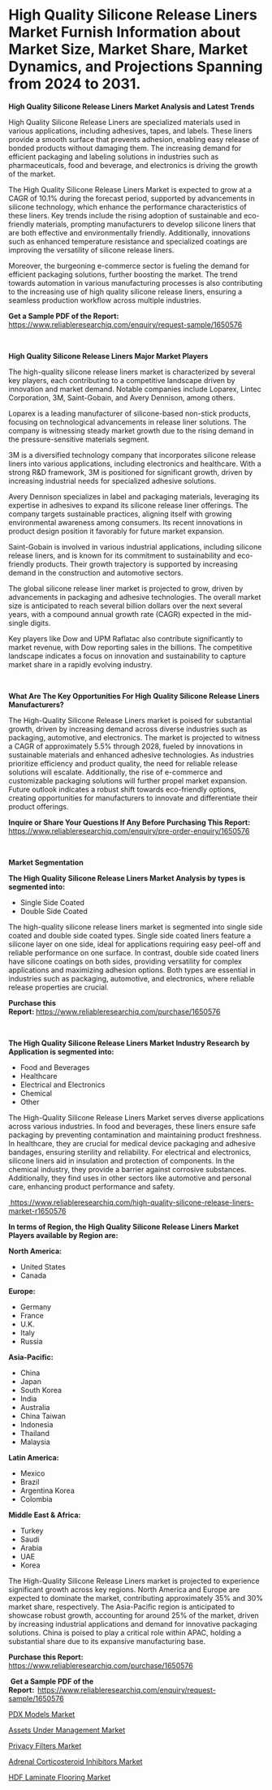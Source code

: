 <p><h1>High Quality Silicone Release Liners Market Furnish Information about Market Size, Market Share, Market Dynamics, and Projections Spanning from 2024 to 2031.</h1></p><p><strong>High Quality Silicone Release Liners Market Analysis and Latest Trends</strong></p>
<p><p>High Quality Silicone Release Liners are specialized materials used in various applications, including adhesives, tapes, and labels. These liners provide a smooth surface that prevents adhesion, enabling easy release of bonded products without damaging them. The increasing demand for efficient packaging and labeling solutions in industries such as pharmaceuticals, food and beverage, and electronics is driving the growth of the market.</p><p>The High Quality Silicone Release Liners Market is expected to grow at a CAGR of 10.1% during the forecast period, supported by advancements in silicone technology, which enhance the performance characteristics of these liners. Key trends include the rising adoption of sustainable and eco-friendly materials, prompting manufacturers to develop silicone liners that are both effective and environmentally friendly. Additionally, innovations such as enhanced temperature resistance and specialized coatings are improving the versatility of silicone release liners.</p><p>Moreover, the burgeoning e-commerce sector is fueling the demand for efficient packaging solutions, further boosting the market. The trend towards automation in various manufacturing processes is also contributing to the increasing use of high quality silicone release liners, ensuring a seamless production workflow across multiple industries.</p></p>
<p><strong>Get a Sample PDF of the Report:&nbsp;</strong> <a href="https://www.reliableresearchiq.com/enquiry/request-sample/1650576?utm_campaign=1132&utm_medium=2&utm_source=Github&utm_content=ia&utm_term=26092024&utm_id=high-quality-silicone-release-liners">https://www.reliableresearchiq.com/enquiry/request-sample/1650576</a></p>
<p>&nbsp;</p>
<p><strong>High Quality Silicone Release Liners Major Market Players</strong></p>
<p><p>The high-quality silicone release liners market is characterized by several key players, each contributing to a competitive landscape driven by innovation and market demand. Notable companies include Loparex, Lintec Corporation, 3M, Saint-Gobain, and Avery Dennison, among others.</p><p>Loparex is a leading manufacturer of silicone-based non-stick products, focusing on technological advancements in release liner solutions. The company is witnessing steady market growth due to the rising demand in the pressure-sensitive materials segment. </p><p>3M is a diversified technology company that incorporates silicone release liners into various applications, including electronics and healthcare. With a strong R&D framework, 3M is positioned for significant growth, driven by increasing industrial needs for specialized adhesive solutions. </p><p>Avery Dennison specializes in label and packaging materials, leveraging its expertise in adhesives to expand its silicone release liner offerings. The company targets sustainable practices, aligning itself with growing environmental awareness among consumers. Its recent innovations in product design position it favorably for future market expansion.</p><p>Saint-Gobain is involved in various industrial applications, including silicone release liners, and is known for its commitment to sustainability and eco-friendly products. Their growth trajectory is supported by increasing demand in the construction and automotive sectors.</p><p>The global silicone release liner market is projected to grow, driven by advancements in packaging and adhesive technologies. The overall market size is anticipated to reach several billion dollars over the next several years, with a compound annual growth rate (CAGR) expected in the mid-single digits.</p><p>Key players like Dow and UPM Raflatac also contribute significantly to market revenue, with Dow reporting sales in the billions. The competitive landscape indicates a focus on innovation and sustainability to capture market share in a rapidly evolving industry.</p></p>
<p>&nbsp;</p>
<p><strong>What Are The Key Opportunities For High Quality Silicone Release Liners Manufacturers?</strong></p>
<p><p>The High-Quality Silicone Release Liners market is poised for substantial growth, driven by increasing demand across diverse industries such as packaging, automotive, and electronics. The market is projected to witness a CAGR of approximately 5.5% through 2028, fueled by innovations in sustainable materials and enhanced adhesive technologies. As industries prioritize efficiency and product quality, the need for reliable release solutions will escalate. Additionally, the rise of e-commerce and customizable packaging solutions will further propel market expansion. Future outlook indicates a robust shift towards eco-friendly options, creating opportunities for manufacturers to innovate and differentiate their product offerings.</p></p>
<p><strong>Inquire or Share Your Questions If Any Before Purchasing This Report:</strong> <a href="https://www.reliableresearchiq.com/enquiry/pre-order-enquiry/1650576?utm_campaign=1132&utm_medium=2&utm_source=Github&utm_content=ia&utm_term=26092024&utm_id=high-quality-silicone-release-liners">https://www.reliableresearchiq.com/enquiry/pre-order-enquiry/1650576</a></p>
<p>&nbsp;</p>
<p><strong>Market Segmentation</strong></p>
<p><strong>The High Quality Silicone Release Liners Market Analysis by types is segmented into:</strong></p>
<p><ul><li>Single Side Coated</li><li>Double Side Coated</li></ul></p>
<p><p>The high-quality silicone release liners market is segmented into single side coated and double side coated types. Single side coated liners feature a silicone layer on one side, ideal for applications requiring easy peel-off and reliable performance on one surface. In contrast, double side coated liners have silicone coatings on both sides, providing versatility for complex applications and maximizing adhesion options. Both types are essential in industries such as packaging, automotive, and electronics, where reliable release properties are crucial.</p></p>
<p><strong>Purchase this Report:&nbsp;</strong><a href="https://www.reliableresearchiq.com/purchase/1650576?utm_campaign=1132&utm_medium=2&utm_source=Github&utm_content=ia&utm_term=26092024&utm_id=high-quality-silicone-release-liners">https://www.reliableresearchiq.com/purchase/1650576</a></p>
<p>&nbsp;</p>
<p><strong>The High Quality Silicone Release Liners Market Industry Research by Application is segmented into:</strong></p>
<p><ul><li>Food and Beverages</li><li>Healthcare</li><li>Electrical and Electronics</li><li>Chemical</li><li>Other</li></ul></p>
<p><p>The High-Quality Silicone Release Liners Market serves diverse applications across various industries. In food and beverages, these liners ensure safe packaging by preventing contamination and maintaining product freshness. In healthcare, they are crucial for medical device packaging and adhesive bandages, ensuring sterility and reliability. For electrical and electronics, silicone liners aid in insulation and protection of components. In the chemical industry, they provide a barrier against corrosive substances. Additionally, they find uses in other sectors like automotive and personal care, enhancing product performance and safety.</p></p>
<p><a href="https://www.reliableresearchiq.com/high-quality-silicone-release-liners-market-r1650576?utm_campaign=1132&utm_medium=2&utm_source=Github&utm_content=ia&utm_term=26092024&utm_id=high-quality-silicone-release-liners">&nbsp;https://www.reliableresearchiq.com/high-quality-silicone-release-liners-market-r1650576</a></p>
<p><strong>In terms of Region, the High Quality Silicone Release Liners Market Players available by Region are:</strong></p>
<p>
    <p> <strong> North America: </strong>
        <ul>
            <li>United States</li>
            <li>Canada</li>
        </ul>
        </p> 
    <p> <strong> Europe: </strong>
        <ul>
            <li>Germany</li>
            <li>France</li>
            <li>U.K.</li>
            <li>Italy</li>
            <li>Russia</li>
        </ul>
        </p> 
    <p> <strong> Asia-Pacific: </strong>
        <ul>
            <li>China</li>
            <li>Japan</li>
            <li>South Korea</li>
            <li>India</li>
            <li>Australia</li>
            <li>China Taiwan</li>
            <li>Indonesia</li>
            <li>Thailand</li>
            <li>Malaysia</li>
        </ul>
        </p> 
    <p> <strong> Latin America: </strong>
        <ul>
            <li>Mexico</li>
            <li>Brazil</li>
            <li>Argentina Korea</li>
            <li>Colombia</li>
        </ul>
        </p> 
    <p> <strong> Middle East & Africa: </strong>
        <ul>
            <li>Turkey</li>
            <li>Saudi</li>
            <li>Arabia</li>
            <li>UAE</li>
            <li>Korea</li>
        </ul>
    </p>
    </p>
<p><p>The High-Quality Silicone Release Liners market is projected to experience significant growth across key regions. North America and Europe are expected to dominate the market, contributing approximately 35% and 30% market share, respectively. The Asia-Pacific region is anticipated to showcase robust growth, accounting for around 25% of the market, driven by increasing industrial applications and demand for innovative packaging solutions. China is poised to play a critical role within APAC, holding a substantial share due to its expansive manufacturing base.</p></p>
<p><strong>Purchase this Report: </strong><a href="https://www.reliableresearchiq.com/purchase/1650576?utm_campaign=1132&utm_medium=2&utm_source=Github&utm_content=ia&utm_term=26092024&utm_id=high-quality-silicone-release-liners">https://www.reliableresearchiq.com/purchase/1650576</a></p>
<p>&nbsp;<strong>Get a Sample PDF of the Report:&nbsp;&nbsp;</strong><a href="https://www.reliableresearchiq.com/enquiry/request-sample/1650576?utm_campaign=1132&utm_medium=2&utm_source=Github&utm_content=ia&utm_term=26092024&utm_id=high-quality-silicone-release-liners">https://www.reliableresearchiq.com/enquiry/request-sample/1650576</a></p>
<p><strong></strong></p>
<p><p><a href="https://www.linkedin.com/pulse/global-market-pulse-trends-growth-analysis-pdx-models-qeboe?trackingId=D%2BQfBNkaSIqa%2B1eJxTSKNw%3D%3D&utm_campaign=1132&utm_medium=2&utm_source=Github&utm_content=ia&utm_term=26092024&utm_id=high-quality-silicone-release-liners">PDX Models Market</a></p><p><a href="https://www.linkedin.com/pulse/emerging-market-trends-regional-analysis-assets-under-management-joape?trackingId=OXhkGowsRtyQRNh%2FCUcoIA%3D%3D&utm_campaign=1132&utm_medium=2&utm_source=Github&utm_content=ia&utm_term=26092024&utm_id=high-quality-silicone-release-liners">Assets Under Management Market</a></p><p><a href="https://issuu.com/reportprime-2/docs/privacy-filters-market-size-2030.pp_21a3d37064d0ac?utm_campaign=1132&utm_medium=2&utm_source=Github&utm_content=ia&utm_term=26092024&utm_id=high-quality-silicone-release-liners">Privacy Filters Market</a></p><p><a href="https://www.linkedin.com/pulse/insights-adrenal-corticosteroid-inhibitors-market-azkre?trackingId=MtB08pH7TaqYtyZV3AaAlg%3D%3D&utm_campaign=1132&utm_medium=2&utm_source=Github&utm_content=ia&utm_term=26092024&utm_id=high-quality-silicone-release-liners">Adrenal Corticosteroid Inhibitors Market</a></p><p><a href="https://issuu.com/reportprime-2/docs/hdf-laminate-flooring-market-size-2_12347efc068da7?utm_campaign=1132&utm_medium=2&utm_source=Github&utm_content=ia&utm_term=26092024&utm_id=high-quality-silicone-release-liners">HDF Laminate Flooring Market</a></p></p>